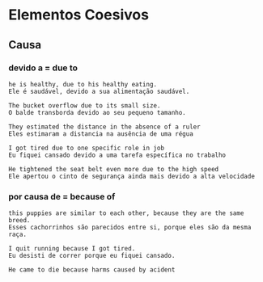 # Elementos Coesivos

## Causa

### devido a = due to

    he is healthy, due to his healthy eating.
    Ele é saudável, devido a sua alimentação saudável.

    The bucket overflow due to its small size. 
    O balde transborda devido ao seu pequeno tamanho.

    They estimated the distance in the absence of a ruler
    Eles estimaram a distancia na ausência de uma régua

    I got tired due to one specific role in job
    Eu fiquei cansado devido a uma tarefa específica no trabalho 

    He tightened the seat belt even more due to the high speed
    Ele apertou o cinto de segurança ainda mais devido a alta velocidade

### por causa de = because of

    this puppies are similar to each other, because they are the same breed.
    Esses cachorrinhos são parecidos entre si, porque eles são da mesma raça.

    I quit running because I got tired.
    Eu desisti de correr porque eu fiquei cansado.

    He came to die because harms caused by acident

   


